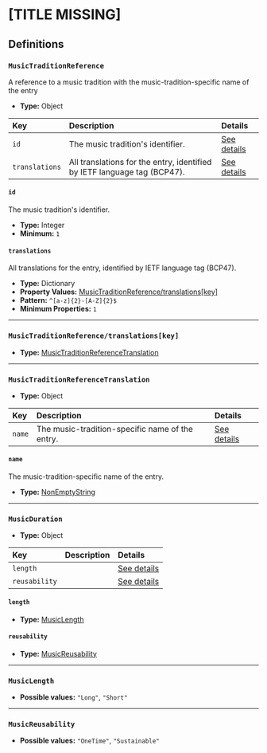 # [TITLE MISSING]

## Definitions

### <a name="MusicTraditionReference"></a> `MusicTraditionReference`

A reference to a music tradition with the music-tradition-specific name of
the entry

- **Type:** Object

Key | Description | Details
:-- | :-- | :--
`id` | The music tradition's identifier. | <a href="#MusicTraditionReference/id">See details</a>
`translations` | All translations for the entry, identified by IETF language tag (BCP47). | <a href="#MusicTraditionReference/translations">See details</a>

#### <a name="MusicTraditionReference/id"></a> `id`

The music tradition's identifier.

- **Type:** Integer
- **Minimum:** `1`

#### <a name="MusicTraditionReference/translations"></a> `translations`

All translations for the entry, identified by IETF language tag (BCP47).

- **Type:** Dictionary
- **Property Values:** <a href="#MusicTraditionReference/translations[key]">MusicTraditionReference/translations[key]</a>
- **Pattern:** `^[a-z]{2}-[A-Z]{2}$`
- **Minimum Properties:** `1`

---

### <a name="MusicTraditionReference/translations[key]"></a> `MusicTraditionReference/translations[key]`

- **Type:** <a href="#MusicTraditionReferenceTranslation">MusicTraditionReferenceTranslation</a>

---

### <a name="MusicTraditionReferenceTranslation"></a> `MusicTraditionReferenceTranslation`

- **Type:** Object

Key | Description | Details
:-- | :-- | :--
`name` | The music-tradition-specific name of the entry. | <a href="#MusicTraditionReferenceTranslation/name">See details</a>

#### <a name="MusicTraditionReferenceTranslation/name"></a> `name`

The music-tradition-specific name of the entry.

- **Type:** <a href="../_NonEmptyString.md#NonEmptyString">NonEmptyString</a>

---

### <a name="MusicDuration"></a> `MusicDuration`

- **Type:** Object

Key | Description | Details
:-- | :-- | :--
`length` |  | <a href="#MusicDuration/length">See details</a>
`reusability` |  | <a href="#MusicDuration/reusability">See details</a>

#### <a name="MusicDuration/length"></a> `length`

- **Type:** <a href="#MusicLength">MusicLength</a>

#### <a name="MusicDuration/reusability"></a> `reusability`

- **Type:** <a href="#MusicReusability">MusicReusability</a>

---

### <a name="MusicLength"></a> `MusicLength`

- **Possible values:** `"Long"`, `"Short"`

---

### <a name="MusicReusability"></a> `MusicReusability`

- **Possible values:** `"OneTime"`, `"Sustainable"`

